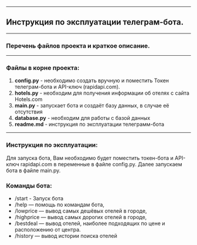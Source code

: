 *** 

## Инструкция по эксплуатации телеграм-бота.

***

### Перечень файлов проекта и краткое описание.

***

### Файлы в корне проекта:

1. __config.py__ - необходимо создать вручную и поместить Токен телеграм-бота и
   API-ключ (rapidapi.com).
2. __hotels.py__ - необходим для получения информации об отелях с сайта Hotels.com
3. __main.py__ - запускает бота и создаёт базу данных, в случае её отсутствия
4. __database.py__ - необходим для работы с базой данных
5. __readme.md__ - инструкция по эксплуатации телеграмм-бота

***

### Инструкция по эксплуатации:

Для запуска бота, Вам необходимо будет поместить токен-бота и
API-ключ rapidapi.com в переменные в файле config.py. Далее
запускаем бота в файле main.py.

### Команды бота:

* /start - Запуск бота
* /help — помощь по командам бота,
* /lowprice — вывод самых дешёвых отелей в городе,
* /highprice — вывод самых дорогих отелей в городе,
* /bestdeal — вывод отелей, наиболее подходящих по цене и расположению от
  центра.
* /history — вывод истории поиска отелей